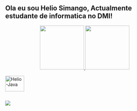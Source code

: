 
## Ola eu sou Helio Simango, Actualmente estudante de informatica no DMI!
<div align="center">
  <a href="https://github.com/Helio-Simango">
  <img height="140em" src="https://github-readme-stats.vercel.app/api?username=Helio-Simango&show_icons=true&theme=dracula&include_all_commits=true&count_private=true"/>
  <img height="140em" src="https://github-readme-stats.vercel.app/api/top-langs/?username=Helio-Simango&layout=compact&langs_count=7&theme=dracula"/>
</div>
  
<div style="display: inline_block"><br>
  <img align="center" alt="Helio-Java" height="50" width="60" src="https://cdn.jsdelivr.net/gh/devicons/devicon/icons/java/java-plain-wordmark.svg" />
</div>
  
  ##
  
<div> 
   <a href = "mailto:contatoheliojanuariosimango@gmail.com"><img src="https://img.shields.io/badge/Gmail-D14836?style=for-the-badge&logo=gmail&logoColor=white"></a>
  
